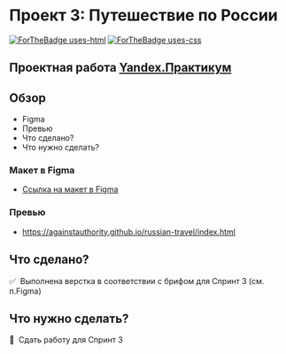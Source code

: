 # Проект 3: Путешествие по России
[![ForTheBadge uses-html](http://ForTheBadge.com/images/badges/uses-html.svg)](http://ForTheBadge.com)&nbsp;[![ForTheBadge uses-css](http://ForTheBadge.com/images/badges/uses-css.svg)](http://ForTheBadge.com)
## Проектная работа [Yandex.Практикум](https://praktikum.yandex.ru/web/)

## Обзор
* Figma
* Превью
* Что сделано?
* Что нужно сделать?

### Макет в Figma
* [Ссылка на макет в Figma](https://www.figma.com/file/OyRWEjU6wBwRe1hapzQoLx/Sprint-3%3A-Russia-%2F-desktop-%2B-mobile?node-id=28503%3A0)

### Превью
* https://againstauthority.github.io/russian-travel/index.html

## Что сделано?
:white_check_mark:&nbsp;&nbsp;Выполнена верстка в соответствии с брифом для Спринт 3 (см. п.Figma)<br>

## Что нужно сделать?
:black_square_button:&nbsp;&nbsp;Сдать работу для Спринт 3
